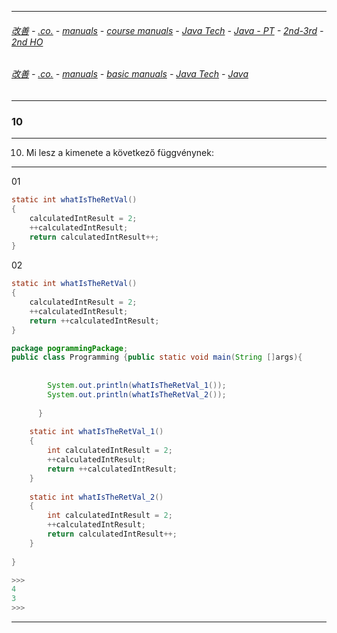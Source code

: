 
---

###### [改善](https://github.com/ttltrk/0C/blob/master/README.MD) - [.co.](https://github.com/ttltrk/PRG/blob/master/CODING.MD) - [manuals](https://github.com/ttltrk/PRG/blob/master/MAN.MD) - [course manuals](https://github.com/ttltrk/PRG/blob/master/COUR_MAN.MD) - [Java Tech](https://github.com/ttltrk/PRG/blob/master/JAVA/DOC/CM/JT.MD) - [Java - PT](https://github.com/ttltrk/PRG/blob/master/JAVA/DOC/BJM/TOMI/JJ.MD) - [2nd-3rd](https://github.com/ttltrk/PRG/blob/master/JAVA/DOC/BJM/TOMI/02/2nd.MD) - [2nd HO](https://github.com/ttltrk/PRG/blob/master/JAVA/DOC/BJM/TOMI/02/HO.MD)

###### [改善](https://github.com/ttltrk/0C/blob/master/README.MD) - [.co.](https://github.com/ttltrk/PRG/blob/master/CODING.MD) - [manuals](https://github.com/ttltrk/PRG/blob/master/MAN.MD) - [basic manuals](https://github.com/ttltrk/PRG/blob/master/MANUALS.MD) - [Java Tech](https://github.com/ttltrk/PRG/blob/master/JAVA/DOC/JT/JT.MD) - [Java](https://github.com/ttltrk/PRG/blob/master/JAVA/DOC/OJM/OJM.MD)

---

### 10

---

10. Mi lesz a kimenete a következő függvénynek:

---

01

```java
static int whatIsTheRetVal()
{
	calculatedIntResult = 2;
	++calculatedIntResult;
	return calculatedIntResult++;
}
```

02

```java
static int whatIsTheRetVal()
{
	calculatedIntResult = 2;
	++calculatedIntResult;
	return ++calculatedIntResult;
}
```

```java
package pogrammingPackage;
public class Programming {public static void main(String []args){
		
        
		System.out.println(whatIsTheRetVal_1());
		System.out.println(whatIsTheRetVal_2());
		
	  }
	  
	static int whatIsTheRetVal_1()
	{
		int calculatedIntResult = 2;
		++calculatedIntResult;
		return ++calculatedIntResult;
	}
		
	static int whatIsTheRetVal_2()
	{
		int calculatedIntResult = 2;
		++calculatedIntResult;
		return calculatedIntResult++;
	}
	
}

>>>
4
3
>>>
```

---
